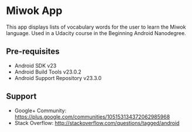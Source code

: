 Miwok App
===================================

This app displays lists of vocabulary words for the user to learn the Miwok language.
Used in a Udacity course in the Beginning Android Nanodegree.

Pre-requisites
--------------

- Android SDK v23
- Android Build Tools v23.0.2
- Android Support Repository v23.3.0



Support
-------

- Google+ Community: https://plus.google.com/communities/105153134372062985968
- Stack Overflow: http://stackoverflow.com/questions/tagged/android

